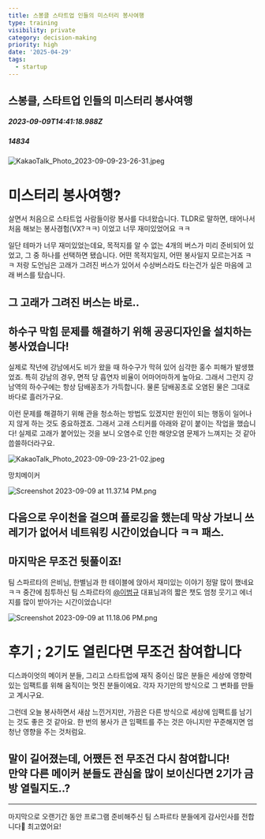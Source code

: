 ```yaml
---
title: 스봉클 스타트업 인들의 미스터리 봉사여행
type: training
visibility: private
category: decision-making
priority: high
date: '2025-04-29'
tags:
  - startup
---
```

## 스봉클, 스타트업 인들의 미스터리 봉사여행
##### 2023-09-09T14:41:18.988Z
##### 14834

<img src="https://media.disquiet.io/images/makerlog/26a4cb6bcc6f5fffcb64821694c7275e4039cc4c8dcc93e0614dd5b4b5ab1f34" alt="KakaoTalk_Photo_2023-09-09-23-26-31.jpeg" title="KakaoTalk_Photo_2023-09-09-23-26-31.jpeg"><h1>미스터리 봉사여행?</h1><p>살면서 처음으로 스타트업 사람들이랑 봉사를 다녀왔습니다. TLDR로 말하면, 태어나서 처음 해보는 봉사경험(VX?ㅋㅋ) 이었고 너무 재미있었어요 ㅋㅋ</p><p></p><p>일단 테마가 너무 재미있었는데요, 목적지를 알 수 없는 4개의 버스가 미리 준비되어 있었고, 그 중 하나를 선택하면 됐습니다. 어떤 목적지일지, 어떤 봉사일지 모르는거죠 ㅋㅋ 저랑 도언님은 고래가 그려진 버스가 있어서 수상버스라도 타는건가 싶은 마음에 고래 버스를 탔습니다.</p><p></p><h2>그 고래가 그려진 버스는 바로..</h2><h2>하수구 막힘 문제를 해결하기 위해 공공디자인을 설치하는 봉사였습니다!</h2><p>실제로 작년에 강남에서도 비가 왔을 때 하수구가 막혀 있어 심각한 홍수 피해가 발생했었죠. 특히 강남의 경우, 면적 당 흡연자 비율이 어마어마하게 높아요. 그래서 그런지 강남역의 하수구에는 항상 담배꽁초가 가득합니다. 물론 담배꽁초로 오염된 물은 그대로 바다로 흘러가구요.</p><p></p><p>이런 문제를 해결하기 위해 관을 청소하는 방법도 있겠지만 원인이 되는 행동이 일어나지 않게 하는 것도 중요하겠죠. 그래서 고래 스티커를 아래와 같이 붙이는 작업을 했습니다! 실제로 고래가 붙어있는 것을 보니 오염수로 인한 해양오염 문제가 느껴지는 것 같아 씁쓸하더라구요.</p><img src="https://media.disquiet.io/images/makerlog/2c9546ea9f6e04c33ce07005d6bfb1b3b5a240e39b0008b43dfa23ddaa17ac92" alt="KakaoTalk_Photo_2023-09-09-23-21-02.jpeg" title="KakaoTalk_Photo_2023-09-09-23-21-02.jpeg"><p>망치메이커</p><img src="https://media.disquiet.io/images/makerlog/d4f095d9a08a30782febb3b472803d57b7719c1d116eecd6f4f5069354387de3" alt="Screenshot 2023-09-09 at 11.37.14 PM.png" title="Screenshot 2023-09-09 at 11.37.14 PM.png"><h2>다음으로 우이천을 걸으며 플로깅을 했는데 막상 가보니 쓰레기가 없어서 네트워킹 시간이었습니다 ㅋㅋ 패스.</h2><h2>마지막은 무조건 뒷풀이죠!</h2><p>팀 스파르타의 은비님, 한별님과 한 테이블에 앉아서 재미있는 이야기 정말 많이 했네요 ㅋㅋ 중간에 침투하신 팀 스파르타의 <a data-type="mention" target="_blank" rel="noopener noreferrer nofollow" class="text-blue-500 hover:text-blue-300 transition-colors cursor-pointer no-underline" data-id="42" data-username="bklee" href="/@bklee" data-display_name="이범규">@이범규</a> 대표님과의 짧은 챗도 엄청 웃기고 에너지를 많이 받아가는 시간이었습니다!</p><img src="https://media.disquiet.io/images/makerlog/e5b916b4796d56dd6e06e52491c627718a0834893c860a59fad166b73ffa8b62" alt="Screenshot 2023-09-09 at 11.18.06 PM.png" title="Screenshot 2023-09-09 at 11.18.06 PM.png"><p></p><h1>후기 ; 2기도 열린다면 무조건 참여합니다</h1><p>디스콰이엇의 메이커 분들, 그리고 스타트업에 재직 중이신 많은 분들은 세상에 영향력있는 임팩트를 위해 움직이는 멋진 분들이에요. 각자 자기만의 방식으로 그 변화를 만들고 계시구요.</p><p></p><p>그런데 오늘 봉사하면서 새삼 느낀거지만, 가끔은 다른 방식으로 세상에 임팩트를 남기는 것도 좋은 것 같아요. 한 번의 봉사가 큰 임팩트를 주는 것은 아니지만 꾸준해지면 엄청난 영향을 주는 것처럼요.</p><p></p><h2>말이 길어졌는데, 어쨌든 전 무조건 다시 참여합니다!<br>만약 다른 메이커 분들도 관심을 많이 보이신다면 2기가 금방 열릴지도..?</h2><hr class="my-4 border-none bg-gray-300 h-[1px]"><p>마지막으로 오랜기간 동안 프로그램 준비해주신 팀 스파르타 분들에게 감사인사를 전합니다🙏  최고였어요!</p>
